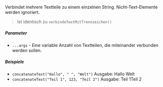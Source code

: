 Verbindet mehrere Textteile zu einem einzelnen String. Nicht-Text-Elemente werden ignoriert.

> Ist identisch zu `verbindeTextMitTrennzeichen()`

##### Parameter
* `...args` - Eine variable Anzahl von Textteilen, die miteinander verbunden werden sollen.

##### Beispiele
* `concatenateText("Hallo", " ", "Welt")` Ausgabe: Hallo Welt
* `concatenateText("Teil 1", 123, "Teil 2")` Ausgabe: Teil 1Teil 2 
